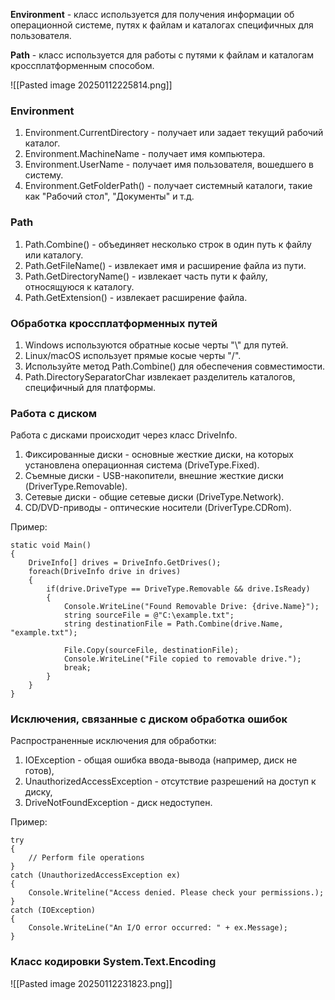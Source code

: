 **Environment** - класс используется для получения информации об операционной системе, путях к файлам и каталогах специфичных для пользователя.

**Path** - класс используется для работы с путями к файлам и каталогам кроссплатформенным способом.

![[Pasted image 20250112225814.png]]
### Environment

1. Environment.CurrentDirectory - получает или задает текущий рабочий каталог.
2. Environment.MachineName - получает имя компьютера.
3. Environment.UserName - получает имя пользователя, вошедшего в систему.
4. Environment.GetFolderPath() - получает системный каталоги, такие как "Рабочий стол", "Документы" и т.д.

### Path

1. Path.Combine() - объединяет несколько строк в один путь к файлу или каталогу.
2. Path.GetFileName() - извлекает имя и расширение файла из пути.
3. Path.GetDirectoryName() - извлекает часть пути к файлу, относящуюся к каталогу.
4. Path.GetExtension() - извлекает расширение файла.

### Обработка кроссплатформенных путей

1. Windows используются обратные косые черты "\\" для путей.
2. Linux/macOS использует прямые косые черты "/".
3. Используйте метод Path.Combine() для обеспечения совместимости.
4. Path.DirectorySeparatorChar извлекает разделитель каталогов, специфичный для платформы.


### Работа с диском

Работа с дисками происходит через класс DriveInfo.

1. Фиксированные диски - основные жесткие диски, на которых установлена операционная система (DriveType.Fixed).
2. Съемные диски - USB-накопители, внешние жесткие диски (DriverType.Removable).
3. Сетевые диски - общие сетевые диски (DriveType.Network).
4. CD/DVD-приводы - оптические носители (DriverType.CDRom).

Пример:

```
static void Main()
{
	DriveInfo[] drives = DriveInfo.GetDrives();
	foreach(DriveInfo drive in drives)
	{
		if(drive.DriveType == DriveType.Removable && drive.IsReady)
		{
			Console.WriteLine("Found Removable Drive: {drive.Name}");
			string sourceFile = @"C:\example.txt";
			string destinationFile = Path.Combine(drive.Name, "example.txt");

			File.Copy(sourceFile, destinationFile);
			Console.WriteLine("File copied to removable drive.");
			break;
		}
	}
}
```
### Исключения, связанные с диском обработка ошибок

Распространенные исключения для обработки:
1. IOException - общая ошибка ввода-вывода (например, диск не готов),
2. UnauthorizedAccessException - отсутствие разрешений на доступ к диску,
3. DriveNotFoundException - диск недоступен.

Пример:

```
try
{
	// Perform file operations
}
catch (UnauthorizedAccessException ex)
{
	Console.Writeline("Access denied. Please check your permissions.);
}
catch (IOException)
{
	Console.WriteLine("An I/O error occurred: " + ex.Message);
}
```

### Класс кодировки System.Text.Encoding

![[Pasted image 20250112231823.png]]